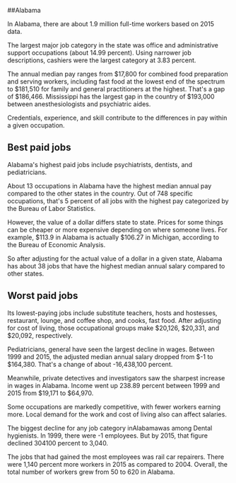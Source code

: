 

##Alabama

In Alabama, there are about 1.9 million full-time workers based on 2015 data.

The largest major job category in the state was office and administrative support occupations (about 14.99 percent). Using narrower job descriptions, cashiers were the largest category at 3.83 percent.
               
The annual median pay ranges from $17,800 for combined food preparation and serving workers, including fast food at the lowest end of the spectrum to  $181,510 for family and general practitioners at the highest. That's a gap of $186,466. Mississippi has the largest gap in the country of $193,000 between anesthesiologists and psychiatric aides.
          
Credentials, experience, and skill contribute to the differences in pay within a given occupation.

## Best paid jobs
Alabama's highest paid jobs include <span class='occ_title_em'>psychiatrists, dentists</span>, and <span class='occ_title_em'>pediatricians</span>.
               
About 13 occupations in Alabama have the highest median annual pay compared to the other states in the country. Out of 748 specific occupations, that's 5 percent of all jobs with the highest pay categorized by the Bureau of Labor Statistics.
               
However, the value of a dollar differs state to state. Prices for some things can be cheaper or more expensive depending on where someone lives. For example, $113.9 in Alabama is actually $106.27 in Michigan, according to the Bureau of Economic Analysis.
               
So after adjusting for the actual value of a dollar in a given state, Alabama has about 38 jobs that have the highest median annual salary compared to other states.
               
## Worst paid jobs

Its lowest-paying jobs include <span class='occ_title_em'>substitute teachers</span>, <span class='occ_title_em'>hosts and hostesses, restaurant, lounge, and coffee shop</span>, and <span class='occ_title_em'>cooks, fast food</span>. After adjusting for cost of living, those occupational groups make $20,126,  $20,331, and  $20,092, respectively.
               
<span class='occ_title_em'>Pediatricians, general</span> have seen the largest decline in wages. Between 1999 and 2015, the adjusted median annual salary dropped from $-1 to $164,380. That's a change of about -16,438,100 percent.
               
Meanwhile, <span class='occ_title_em'>private detectives and investigators</span> saw the sharpest increase in wages in Alabama. Income went up 238.89 percent between 1999 and 2015 from $19,171 to $64,970.

Some occupations are markedly competitive, with fewer workers earning more. Local demand for the work and cost of living also can affect salaries.

            
The biggest decline for any job category inAlabamawas among <span class='occ_title_em'>Dental hygienists</span>. In 1999, there were -1 employees. But by 2015, that figure declined 304100 percent to 3,040. 
               
The jobs that had gained the most employees was rail car repairers. There were 1,140 percent more workers in 2015 as compared to 2004. Overall, the total number of workers grew from 50 to 620 in Alabama.
